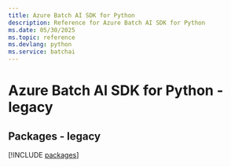 ```yaml
---
title: Azure Batch AI SDK for Python
description: Reference for Azure Batch AI SDK for Python
ms.date: 05/30/2025
ms.topic: reference
ms.devlang: python
ms.service: batchai
---
```

# Azure Batch AI SDK for Python - legacy
## Packages - legacy
[!INCLUDE [packages](batch-ai-index.md)]